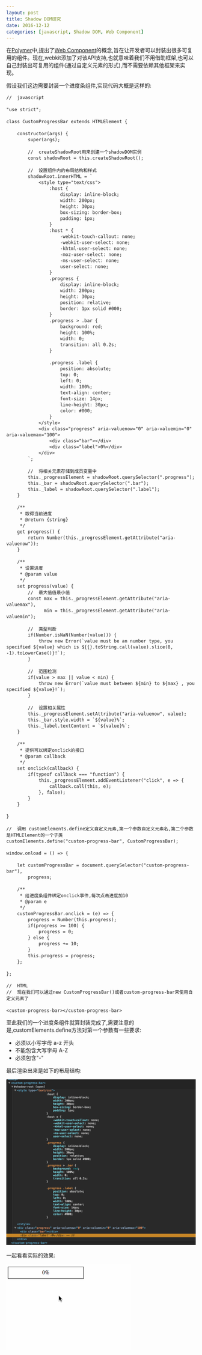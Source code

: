 ```yaml
---
layout: post
title: Shadow DOM研究
date: 2016-12-12
categories: [javascript, Shadow DOM, Web Component]
---
```


在[Polymer](https://github.com/Polymer/polymer)中,提出了[Web Component](https://developer.mozilla.org/zh-CN/docs/Web/Web_Components)的概念,旨在让开发者可以封装出很多可复用的组件。现在,webkit添加了对该API支持,也就意味着我们不用借助框架,也可以自己封装出可复用的组件(通过自定义元素的形式),而不需要依赖其他框架来实现。

假设我们这边需要封装一个进度条组件,实现代码大概是这样的:

    //  javascript
    
    "use strict";

    class CustomProgressBar extends HTMLElement {

    	constructor(args) {
    		super(args);
    
            //  createShadowRoot用来创建一个shadowDOM实例
    		const shadowRoot = this.createShadowRoot();
    
            //  设置组件内的布局结构和样式
            shadowRoot.innerHTML = `
                <style type="text/css">
                    :host {
                        display: inline-block;
                        width: 200px;
                        height: 30px;
                        box-sizing: border-box;
                        padding: 1px;
                    }
                    :host * {
                        -webkit-touch-callout: none;
                        -webkit-user-select: none;
                        -khtml-user-select: none;
                        -moz-user-select: none;
                        -ms-user-select: none;
                        user-select: none;
                    }
                    .progress {
                        display: inline-block;
                        width: 200px;
                        height: 30px;
                        position: relative;
                        border: 1px solid #000;
                    }
                    .progress > .bar {
                        background: red;
                        height: 100%;
                        width: 0;
                        transition: all 0.2s;
                    }
                    
                    .progress .label {
                        position: absolute;
                        top: 0;
                        left: 0;
                        width: 100%;
                        text-align: center;
                        font-size: 14px;
                        line-height: 30px;
                        color: #000;
                    }
                </style>
                <div class="progress" aria-valuenow="0" aria-valuemin="0" aria-valuemax="100">
                    <div class="bar"></div>
                    <div class="label">0%</div>
                </div>
            `;
    
            //  将相关元素存储到成员变量中
            this._progressElement = shadowRoot.querySelector(".progress");
            this._bar = shadowRoot.querySelector(".bar");
            this._label = shadowRoot.querySelector(".label");
    	}
    
        /**
         * 取得当前进度
         * @return {string}
         */
        get progress() {
            return Number(this._progressElement.getAttribute("aria-valuenow"));
        }
    
        /**
         * 设置进度
         * @param value
         */
        set progress(value) {
            //  最大值值最小值
            const max = this._progressElement.getAttribute("aria-valuemax"),
                  min = this._progressElement.getAttribute("aria-valuemin");
    
            //  类型判断
            if(Number.isNaN(Number(value))) {
                throw new Error(`value must be an number type, you specified ${value} which is ${{}.toString.call(value).slice(8, -1).toLowerCase()}!`);
            }
    
            //  范围检测
            if(value > max || value < min) {
                throw new Error(`value must between ${min} to ${max} , you specified ${value}!`);
            }
    
            //  设置相关属性
            this._progressElement.setAttribute("aria-valuenow", value);
            this._bar.style.width = `${value}%`;
            this._label.textContent = `${value}%`;
        }
    
        /**
         * 提供可以绑定onclick的接口
         * @param callback
         */
        set onclick(callback) {
            if(typeof callback === "function") {
                this._progressElement.addEventListener("click", e => {
                    callback.call(this, e);
                }, false);
            }
        }

    }

    //  调用 customElements.define定义自定义元素,第一个参数自定义元素名,第二个参数是HTMLElement的一个子类
    customElements.define("custom-progress-bar", CustomProgressBar);

    window.onload = () => {
    
        let customProgressBar = document.querySelector("custom-progress-bar"),
            progress;
    
        /**
         * 给进度条组件绑定onclick事件,每次点击进度加10
         * @param e
         */
        customProgressBar.onclick = (e) => {
            progress = Number(this.progress);
            if(progress >= 100) {
                progress = 0;
            } else {
                progress += 10;
            }
            this.progress = progress;
        };
    
    };

    //  HTML
    //  现在我们可以通过new CustomProgressBar()或者custom-progress-bar来使用自定义元素了
    
    <custom-progress-bar></custom-progress-bar>
    
至此我们的一个进度条组件就算封装完成了,需要注意的是,customElements.define方法对第一个参数有一些要求:

- 必须以小写字母 a-z 开头
- 不能包含大写字母 A-Z
- 必须包含"-"

最后渲染出来是如下的布局结构:

![](/imgs/shadow-dom-rendered.png)

一起看看实际的效果:

![](/imgs/shadow-dom-gif.gif)
